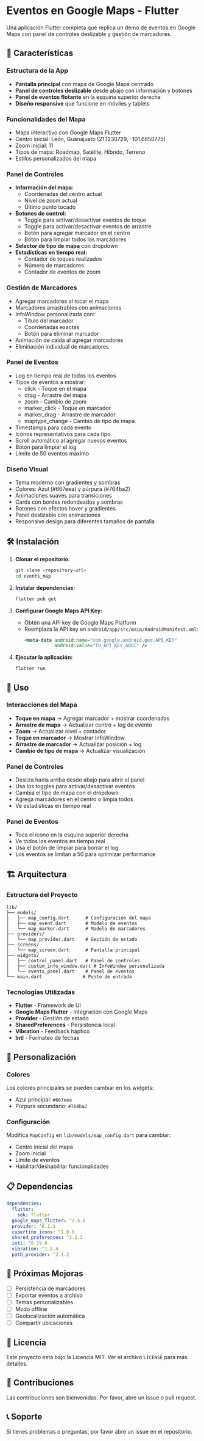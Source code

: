 # Eventos en Google Maps - Flutter

Una aplicación Flutter completa que replica un demo de eventos en Google Maps con panel de controles deslizable y gestión de marcadores.

## 🚀 Características

### Estructura de la App
- **Pantalla principal** con mapa de Google Maps centrado
- **Panel de controles deslizable** desde abajo con información y botones
- **Panel de eventos flotante** en la esquina superior derecha
- **Diseño responsive** que funcione en móviles y tablets

### Funcionalidades del Mapa
- Mapa interactivo con Google Maps Flutter
- Centro inicial: León, Guanajuato (21.1230729, -101.6650775)
- Zoom inicial: 11
- Tipos de mapa: Roadmap, Satélite, Híbrido, Terreno
- Estilos personalizados del mapa

### Panel de Controles
- **Información del mapa:**
  - Coordenadas del centro actual
  - Nivel de zoom actual
  - Último punto tocado
- **Botones de control:**
  - Toggle para activar/desactivar eventos de toque
  - Toggle para activar/desactivar eventos de arrastre
  - Botón para agregar marcador en el centro
  - Botón para limpiar todos los marcadores
- **Selector de tipo de mapa** con dropdown
- **Estadísticas en tiempo real:**
  - Contador de toques realizados
  - Número de marcadores
  - Contador de eventos de zoom

### Gestión de Marcadores
- Agregar marcadores al tocar el mapa
- Marcadores arrastrables con animaciones
- InfoWindow personalizada con:
  - Título del marcador
  - Coordenadas exactas
  - Botón para eliminar marcador
- Animación de caída al agregar marcadores
- Eliminación individual de marcadores

### Panel de Eventos
- Log en tiempo real de todos los eventos
- Tipos de eventos a mostrar:
  - click - Toque en el mapa
  - drag - Arrastre del mapa
  - zoom - Cambio de zoom
  - marker_click - Toque en marcador
  - marker_drag - Arrastre de marcador
  - maptype_change - Cambio de tipo de mapa
- Timestamps para cada evento
- Iconos representativos para cada tipo
- Scroll automático al agregar nuevos eventos
- Botón para limpiar el log
- Límite de 50 eventos máximo

### Diseño Visual
- Tema moderno con gradientes y sombras
- Colores: Azul (#667eea) y púrpura (#764ba2)
- Animaciones suaves para transiciones
- Cards con bordes redondeados y sombras
- Botones con efectos hover y gradientes
- Panel deslizable con animaciones
- Responsive design para diferentes tamaños de pantalla

## 🛠️ Instalación

1. **Clonar el repositorio:**
   ```bash
   git clone <repository-url>
   cd events_map
   ```

2. **Instalar dependencias:**
   ```bash
   flutter pub get
   ```

3. **Configurar Google Maps API Key:**
   - Obtén una API key de Google Maps Platform
   - Reemplaza la API key en `android/app/src/main/AndroidManifest.xml`:
     ```xml
     <meta-data android:name="com.google.android.geo.API_KEY" 
                android:value="TU_API_KEY_AQUI" />
     ```

4. **Ejecutar la aplicación:**
   ```bash
   flutter run
   ```

## 📱 Uso

### Interacciones del Mapa
- **Toque en mapa** → Agregar marcador + mostrar coordenadas
- **Arrastre de mapa** → Actualizar centro + log de evento
- **Zoom** → Actualizar nivel + contador
- **Toque en marcador** → Mostrar InfoWindow
- **Arrastre de marcador** → Actualizar posición + log
- **Cambio de tipo de mapa** → Actualizar visualización

### Panel de Controles
- Desliza hacia arriba desde abajo para abrir el panel
- Usa los toggles para activar/desactivar eventos
- Cambia el tipo de mapa con el dropdown
- Agrega marcadores en el centro o limpia todos
- Ve estadísticas en tiempo real

### Panel de Eventos
- Toca el ícono en la esquina superior derecha
- Ve todos los eventos en tiempo real
- Usa el botón de limpiar para borrar el log
- Los eventos se limitan a 50 para optimizar performance

## 🏗️ Arquitectura

### Estructura del Proyecto
```
lib/
├── models/
│   ├── map_config.dart      # Configuración del mapa
│   ├── map_event.dart       # Modelo de eventos
│   └── map_marker.dart      # Modelo de marcadores
├── providers/
│   └── map_provider.dart    # Gestión de estado
├── screens/
│   └── map_screen.dart      # Pantalla principal
├── widgets/
│   ├── control_panel.dart   # Panel de controles
│   ├── custom_info_window.dart # InfoWindow personalizada
│   └── events_panel.dart    # Panel de eventos
└── main.dart               # Punto de entrada
```

### Tecnologías Utilizadas
- **Flutter** - Framework de UI
- **Google Maps Flutter** - Integración con Google Maps
- **Provider** - Gestión de estado
- **SharedPreferences** - Persistencia local
- **Vibration** - Feedback háptico
- **Intl** - Formateo de fechas

## 🎨 Personalización

### Colores
Los colores principales se pueden cambiar en los widgets:
- Azul principal: `#667eea`
- Púrpura secundario: `#764ba2`

### Configuración
Modifica `MapConfig` en `lib/models/map_config.dart` para cambiar:
- Centro inicial del mapa
- Zoom inicial
- Límite de eventos
- Habilitar/deshabilitar funcionalidades

## 📋 Dependencias

```yaml
dependencies:
  flutter:
    sdk: flutter
  google_maps_flutter: ^2.5.0
  provider: ^6.1.1
  cupertino_icons: ^1.0.8
  shared_preferences: ^2.2.2
  intl: ^0.19.0
  vibration: ^1.8.4
  path_provider: ^2.1.2
```

## 🚀 Próximas Mejoras

- [ ] Persistencia de marcadores
- [ ] Exportar eventos a archivo
- [ ] Temas personalizables
- [ ] Modo offline
- [ ] Geolocalización automática
- [ ] Compartir ubicaciones

## 📄 Licencia

Este proyecto está bajo la Licencia MIT. Ver el archivo `LICENSE` para más detalles.

## 🤝 Contribuciones

Las contribuciones son bienvenidas. Por favor, abre un issue o pull request.

## 📞 Soporte

Si tienes problemas o preguntas, por favor abre un issue en el repositorio.